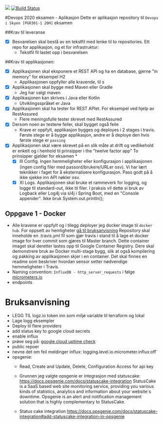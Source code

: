 <a href="https://www.statuscake.com" title="Website Uptime Monitoring"><img src="https://app.statuscake.com/button/index.php?Track=5743819&Days=1&Design=1" /></a>
[![Build Status](https://travis-ci.com/guberArmin/devops-exam.svg?token=m6BpjWymm3UWnZ6QxDwC&branch=main)](https://travis-ci.com/guberArmin/devops-exam)


#Devops 2020 eksamen - Aplikasjon
Dette er aplikasjon repository til `Devops i Skyen [PGR301-1 20H]` eksamen

##Krav til leveranse
- [x] Besvarelsen skal bestå av en tekstfil med lenke til to repositories. Ett repo for applikasjon, og et for infrastruktur:
    - Tekstfil fil lastet opp i besvarelsen

##Krav til applikasjonen:
- [x] Applikasjonen skal eksponere et REST API og ha en database, gjerne "in memory" for eksempel H2
    - Applikasjonen oppfyller alle kravende, til s
- [x] Applikasjonen skal bygge med Maven eller Gradle 
    - Jeg har valgt maven
- [x] Applikasjonen kan skrives i Java eller Kotlin
    - Utviklingsspråket er Java
- [x] Applikasjonen skal ha tester for REST APIet. For eksempel ved hjelp av RestAssured
    - Flere meningsfulle tester skrevet med RestAssured
- [x] Dersom noen av testene feiler, skal bygget også feile
    - Krave er oppfylt, applikasjon bygges og deployes i 2 stages i travis. Første stege er å bygge applikasjon, andre er å 
    deploye den hvis første stege er `passing` 
- [x] Applikasjonen skal være skrevet på en slik måte at drift og vedlikehold er enkelt og i henhold til prinsipper i the "twelve factor app"
To prinsipper gjelder for eksamen *
     - [x] III Config. Ingen hemmeligheter eller konfigurasjon i applikasjonen (ingen config filer med passord/brukere/URLer osv). 
     Vi har lært teknikker i faget for å eksternalisere konfigurasjon. Pass godt på å ikke sjekke inn API nøkler osv.
     - [x] XI Logs. Applikasjonen skal bruke et rammeverk for logging, og logge til standard-out,
ikke til filer. I praksis vil dette si bruk av Logback eller Log4j via sl4j i Spring Boot, med en
"Console appender". Ikke bruk System.out.println();
## Oppgave 1 - Docker
 - Alle kravene er oppfylt og i tilegg deployer jeg docker image til `docker hub`.
 For oppsett av hemligheter [gå til bruksanvisning](#Bruksanvisning)
Repository skal inneholde en .travis.yml fil som gjør travis i stand til å lage et docker image for
hver commit som gjøres til Master branch. Dette container imaget skal deretter lastes opp til
Google Container Registry. Dere skal demonstrere bruk av Docker multi-stage bygg, slik at
også kompilering og pakking av applikasjonen skjer i en container.
Det skal finnes en readme som beskriver hvordan sensor setter nødvendige hemmeligheter i
Travis.
- Naming convention: `InfluxDB - http_server_requests` i følge [micrometers.io](https://micrometer.io/docs/concepts#_timers)
- endpoints

# Bruksanvisning
- LEGG TIL logz.io token inn som miljø variable til terraform og lokal
- Lage logg eksempler
- Deploy til flere providers
- add status key to google cloud secrets
- enable influx
- prøve seg på: [google cloud uptime check](https://registry.terraform.io/providers/hashicorp/google/latest/docs/resources/monitoring_uptime_check_config)
- public repoer
- nevne det om feil meldinger influx: logging.level.io.micrometer.influx:off`
- opsgenie:
    - Read, Create and Update, Delete, Configuration Access for api key
    - Grunnen jeg valgte opsgenie er integrasjon med statuscake:
    https://docs.opsgenie.com/docs/statuscake-integration
    StatusCake is a SaaS based web site monitoring service, 
    providing you various kinds of statistics, analytics and 
    information about your website`s downtime. 
    Opsgenie is an alert and notification management solution 
    that is highly complementary to StatusCake.
    
    - Status cake integration https://docs.opsgenie.com/docs/statuscake-integration#add-statuscake-integration-in-opsgenie
